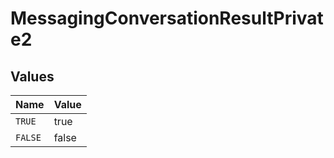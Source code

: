 # MessagingConversationResultPrivate2


## Values

| Name    | Value   |
| ------- | ------- |
| `TRUE`  | true    |
| `FALSE` | false   |
